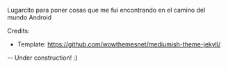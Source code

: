 Lugarcito para poner cosas que me fui encontrando en el camino del mundo Android


Credits:
- Template: https://github.com/wowthemesnet/mediumish-theme-jekyll/


-- Under construction! :)


